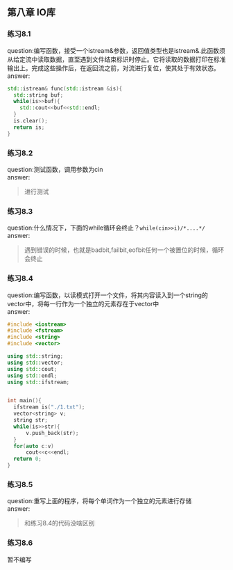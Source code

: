 ## 第八章 IO库
### 练习8.1
  question:编写函数，接受一个istream&参数，返回值类型也是istream&.此函数须从给定流中读取数据，直至遇到文件结束标识时停止。它将读取的数据打印在标准输出上。完成这些操作后，在返回流之前，对流进行复位，使其处于有效状态。   
  answer:   
  ```cpp
  std::istream& func(std::istream &is){
    std::string buf;
    while(is>>buf){
      std::cout<<buf<<std::endl;
    }
    is.clear();
    return is;
  }
  ```
  
### 练习8.2
  question:测试函数，调用参数为cin   
  answer:  
  >进行测试

### 练习8.3
  question:什么情况下，下面的while循环会终止？`while(cin>>i)/*....*/`   
  answer:  
  >遇到错误的时候，也就是badbit,failbit,eofbit任何一个被置位的时候，循环会终止

### 练习8.4
  question:编写函数，以读模式打开一个文件，将其内容读入到一个string的vector中，将每一行作为一个独立的元素存在于vector中  
  answer:  
  ```cpp
  #include <iostream>
#include <fstream>
#include <string>
#include <vector>

using std::string;
using std::vector;
using std::cout;
using std::endl;
using std::ifstream;


int main(){
    ifstream is("./1.txt");
    vector<string> v;
    string str;
    while(is>>str){
        v.push_back(str);
    }
    for(auto c:v)
        cout<<c<<endl;
    return 0;
}
```

### 练习8.5
  question:重写上面的程序，将每个单词作为一个独立的元素进行存储  
  answer:  
  >和练习8.4的代码没啥区别

### 练习8.6
  暂不编写

  
